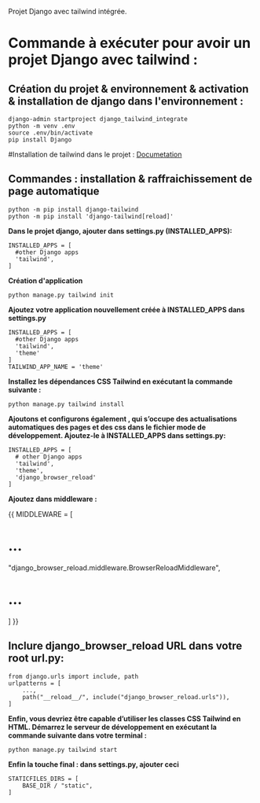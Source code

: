 Projet Django avec tailwind intégrée.

# Commande à exécuter pour avoir un projet Django avec tailwind :

## Création du projet & environnement & activation & installation de django dans l'environnement :
```
django-admin startproject django_tailwind_integrate
python -m venv .env
source .env/bin/activate
pip install Django
```

#Installation de tailwind dans le projet :
[Documetation](https://django-tailwind.readthedocs.io/en/latest/installation.html)

## Commandes : installation & raffraichissement de page automatique

```
python -m pip install django-tailwind
python -m pip install 'django-tailwind[reload]'
```

**Dans le projet django, ajouter dans settings.py (INSTALLED_APPS):**

```
INSTALLED_APPS = [
  #other Django apps
  'tailwind',
] 
```

**Création d'application**

```
python manage.py tailwind init
```

**Ajoutez votre application nouvellement créée à INSTALLED_APPS dans settings.py**

```
INSTALLED_APPS = [
  #other Django apps
  'tailwind',
  'theme'
] 
TAILWIND_APP_NAME = 'theme'
```

**Installez les dépendances CSS Tailwind en exécutant la commande suivante :**

```
python manage.py tailwind install
```

**Ajoutons et configurons également , qui s’occupe des actualisations automatiques des pages et des css dans le fichier mode de développement. Ajoutez-le à INSTALLED_APPS dans settings.py:**

```
INSTALLED_APPS = [
  # other Django apps
  'tailwind',
  'theme',
  'django_browser_reload'
]
```

**Ajoutez dans middleware :**

{{ 
MIDDLEWARE = [
  # ...
  "django_browser_reload.middleware.BrowserReloadMiddleware",
  # ...
]
}}

## Inclure django_browser_reload URL dans votre root url.py:

```
from django.urls import include, path
urlpatterns = [
    ...,
    path("__reload__/", include("django_browser_reload.urls")),
]
```

**Enfin, vous devriez être capable d’utiliser les classes CSS Tailwind en HTML. Démarrez le serveur de développement en exécutant la commande suivante dans votre terminal :**

```
python manage.py tailwind start
```

**Enfin la touche final : dans settings.py, ajouter ceci**

```
STATICFILES_DIRS = [
    BASE_DIR / "static",
]
```
